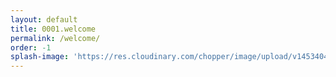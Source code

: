 ```yaml
---
layout: default
title: 0001.welcome
permalink: /welcome/
order: -1
splash-image: 'https://res.cloudinary.com/chopper/image/upload/v1453404197/Site%20Images/desktop-hero.jpg'
---
```



